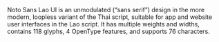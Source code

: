 Noto Sans Lao UI is an unmodulated (“sans serif”) design in the more modern, loopless variant of the Thai script, suitable for app and website user interfaces in the Lao script. It has multiple weights and widths, contains 118 glyphs, 4 OpenType features, and supports 76 characters.